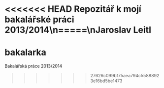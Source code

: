 <<<<<<< HEAD
Repozitář k mojí bakalářské práci 2013/2014\n=====\nJaroslav Leitl
=======
bakalarka
=========

Bakalářská práce 2013/2014
>>>>>>> 27626c099bf75aea794c55888923e16bd5be1473
